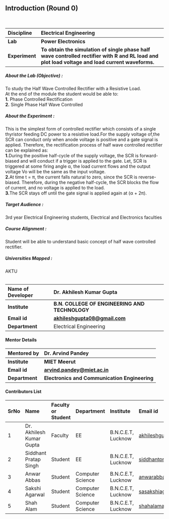 ## Introduction (Round 0)

<br>

<b>Discipline | <b>Electrical Engineering
:--|:--|
<b> Lab | <b> Power Electronics
<b> Experiment|     <b>To obtain the simulation of single phase half wave controlled rectifier with R and RL load and plot load voltage and load current waveforms.

<h5> About the Lab (Objective) :
</h5>To study the Half Wave Controlled Rectifier with a Resistive Load.<br>
 At the end of the module the student would be able to:<br>
<b>1.</b> Phase Controlled Rectification<br>
<b>2.</b> Single Phase Half Wave Controlled <br>




<h5> About the Experiment : </h5>
This is the simplest form of controlled rectifier which consists of a single thyristor feeding DC power to a resistive load.For the supply voltage of,the SCR can conduct only when anode voltage is positive and a gate signal is applied. Therefore, the rectification process of half wave controlled rectifier can be explained as:<br>
<b>1.</b>During the positive half-cycle of the supply voltage, the SCR is forward-biased and will conduct if a trigger is applied to the gate. Let, SCR is triggered at some firing angle α, the load current flows and the output voltage Vo will be the same as the input voltage.<br>
<b>2.</b>At time t = π, the current falls natural to zero, since the SCR is reverse-biased. Therefore, during the negative half-cycle, the SCR blocks the flow of current, and no voltage is applied to the load.<br>
<b>3.</b>The SCR stays off until the gate signal is applied again at (α + 2π).<br>





<h5> Target Audience : </h5>
 3rd year Electrical Engineering students, Electrical and Electronics faculties

<h5> Course Alignment : </h5>

Student will be able to understand basic concept of half wave controlled rectifier.

<h5> Universities Mapped : </h5>
AKTU
<br>
<br>



<b>Name of Developer | <b>Dr. Akhilesh Kumar Gupta 
:--|:--|
<b> Institute | <b> B.N. COLLEGE OF ENGINEERING AND TECHNOLOGY
<b> Email id|     <b>akhileshgupta08@gmail.com 
<b> Department | Electrical Engineering
#### Mentor Details

<b>Mentored by | <b> Dr. Arvind Pandey
:--|:--|
<b> Institute | <b> MIET Meerut
<b> Email id|     <b> arvind.pandey@miet.ac.in
<b> Department | <b>Electronics and Communication Engineering
#### Contributors List

SrNo | Name | Faculty or Student | Department| Institute | Email id
:--|:--|:--|:--|:--|:--|
1 | Dr. Akhilesh Kumar Gupta| Faculty | EE | B.N.C.E.T, Lucknow | akhileshgupta08@gmail.com
2 |Siddhant Pratap Singh | Student | EE | B.N.C.E.T, Lucknow |siddhantpratapsingh46@gmail.com
3 | Anwar Abbas | Student | Computer Science | B.N.C.E.T, Lucknow |anwarabbas660@gmail.com
4 | Sakshi Agarwal | Student | Computer Science | B.N.C.E.T, Lucknow |sasakshiagarwal369@gmail.com
5 |Shah Alam  | Student | Computer Science | B.N.C.E.T, Lucknow |shahalama44@gmail.com


<br>

